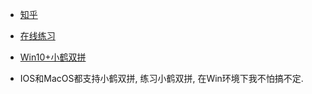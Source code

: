 - [知乎](https://zhuanlan.zhihu.com/p/112972868)
- [在线练习](https://api.ihint.me/shuang/)
- [Win10+小鹤双拼](https://ifttl.com/add-flypy-to-win10-microsoft-pinyin-and-other-configuration/)

- IOS和MacOS都支持小鹤双拼, 练习小鹤双拼, 在Win环境下我不怕搞不定.

